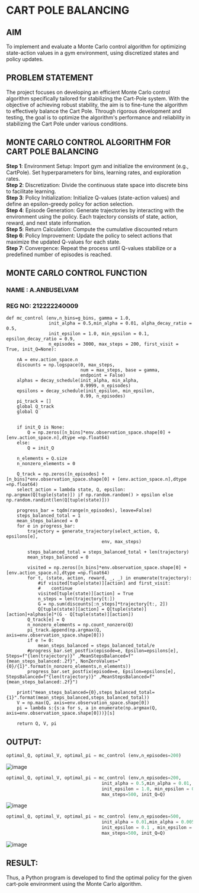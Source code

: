 # CART POLE BALANCING

## AIM
To implement and evaluate a Monte Carlo control algorithm for optimizing state-action values in a gym environment, using discretized states and policy updates.

## PROBLEM STATEMENT
The project focuses on developing an efficient Monte Carlo control algorithm specifically tailored for stabilizing the Cart-Pole system. With the objective of achieving robust stability, the aim is to fine-tune the algorithm to effectively balance the Cart Pole. Through rigorous development and testing, the goal is to optimize the algorithm's performance and reliability in stabilizing the Cart Pole under various conditions.

## MONTE CARLO CONTROL ALGORITHM FOR CART POLE BALANCING

**Step 1**: Environment Setup: Import gym and initialize the environment (e.g., CartPole). Set hyperparameters for bins, learning rates, and exploration rates.<br>
**Step 2**: Discretization: Divide the continuous state space into discrete bins to facilitate learning.<br>
**Step 3**: Policy Initialization: Initialize Q-values (state-action values) and define an epsilon-greedy policy for action selection.<br>
**Step 4**: Episode Generation: Generate trajectories by interacting with the environment using the policy. Each trajectory consists of state, action, reward, and next state information.<br>
**Step 5**: Return Calculation: Compute the cumulative discounted return<br>
**Step 6**: Policy Improvement: Update the policy to select actions that maximize the updated Q-values for each state.<br>
**Step 7**: Convergence: Repeat the process until Q-values stabilize or a predefined number of episodes is reached.<br>

## MONTE CARLO CONTROL FUNCTION
### NAME : A.ANBUSELVAM
### REG NO: 212222240009
```
def mc_control (env,n_bins=g_bins, gamma = 1.0,
                init_alpha = 0.5,min_alpha = 0.01, alpha_decay_ratio = 0.5,
                init_epsilon = 1.0, min_epsilon = 0.1, epsilon_decay_ratio = 0.9,
                n_episodes = 3000, max_steps = 200, first_visit = True, init_Q=None):

    nA = env.action_space.n
    discounts = np.logspace(0, max_steps,
                            num = max_steps, base = gamma,
                            endpoint = False)
    alphas = decay_schedule(init_alpha, min_alpha,
                            0.9999, n_episodes)
    epsilons = decay_schedule(init_epsilon, min_epsilon,
                            0.99, n_episodes)
    pi_track = []
    global Q_track
    global Q


    if init_Q is None:
        Q = np.zeros([n_bins]*env.observation_space.shape[0] + [env.action_space.n],dtype =np.float64)
    else:
        Q = init_Q

    n_elements = Q.size
    n_nonzero_elements = 0

    Q_track = np.zeros([n_episodes] + [n_bins]*env.observation_space.shape[0] + [env.action_space.n],dtype =np.float64)
    select_action = lambda state, Q, epsilon: np.argmax(Q[tuple(state)]) if np.random.random() > epsilon else np.random.randint(len(Q[tuple(state)]))

    progress_bar = tqdm(range(n_episodes), leave=False)
    steps_balanced_total = 1
    mean_steps_balanced = 0
    for e in progress_bar:
        trajectory = generate_trajectory(select_action, Q, epsilons[e],
                                    env, max_steps)

        steps_balanced_total = steps_balanced_total + len(trajectory)
        mean_steps_balanced = 0

        visited = np.zeros([n_bins]*env.observation_space.shape[0] + [env.action_space.n],dtype =np.float64)
        for t, (state, action, reward, _, _) in enumerate(trajectory):
            #if visited[tuple(state)][action] and first_visit:
            #    continue
            visited[tuple(state)][action] = True
            n_steps = len(trajectory[t:])
            G = np.sum(discounts[:n_steps]*trajectory[t:, 2])
            Q[tuple(state)][action] = Q[tuple(state)][action]+alphas[e]*(G - Q[tuple(state)][action])
        Q_track[e] = Q
        n_nonzero_elements = np.count_nonzero(Q)
        pi_track.append(np.argmax(Q, axis=env.observation_space.shape[0]))
        if e != 0:
            mean_steps_balanced = steps_balanced_total/e
        #progress_bar.set_postfix(episode=e, Epsilon=epsilons[e], Steps=f"{len(trajectory)}" ,MeanStepsBalanced=f"{mean_steps_balanced:.2f}", NonZeroValues="{0}/{1}".format(n_nonzero_elements,n_elements))
        progress_bar.set_postfix(episode=e, Epsilon=epsilons[e], StepsBalanced=f"{len(trajectory)}" ,MeanStepsBalanced=f"{mean_steps_balanced:.2f}")

    print("mean_steps_balanced={0},steps_balanced_total={1}".format(mean_steps_balanced,steps_balanced_total))
    V = np.max(Q, axis=env.observation_space.shape[0])
    pi = lambda s:{s:a for s, a in enumerate(np.argmax(Q, axis=env.observation_space.shape[0]))}[s]

    return Q, V, pi
```

## OUTPUT:
```python
optimal_Q, optimal_V, optimal_pi = mc_control (env,n_episodes=200)
```

![image](https://github.com/user-attachments/assets/bf62f64c-aa4b-473f-a044-5e42c6f63c08)
<br>
```python
optimal_Q, optimal_V, optimal_pi = mc_control (env,n_episodes=200,
                                    init_alpha = 0.5,min_alpha = 0.01, alpha_decay_ratio = 0.5,
                                    init_epsilon = 1.0, min_epsilon = 0.1, epsilon_decay_ratio = 0.9,
                                    max_steps=500, init_Q=Q)
```
![image](https://github.com/user-attachments/assets/f7d80152-9ecd-4525-b6b3-ff1266fb4f4b)
<br>

```python
optimal_Q, optimal_V, optimal_pi = mc_control (env,n_episodes=500,
                                    init_alpha = 0.01,min_alpha = 0.005, alpha_decay_ratio = 0.5,
                                    init_epsilon = 0.1 , min_epsilon = 0.08, epsilon_decay_ratio = 0.9,
                                    max_steps=500, init_Q=Q)
```
![image](https://github.com/user-attachments/assets/75081c4f-6381-452d-b4e7-3065c5d1e2aa)
<br>



## RESULT:
Thus, a Python program is developed to find the optimal policy for the given cart-pole environment using the Monte Carlo algorithm.
